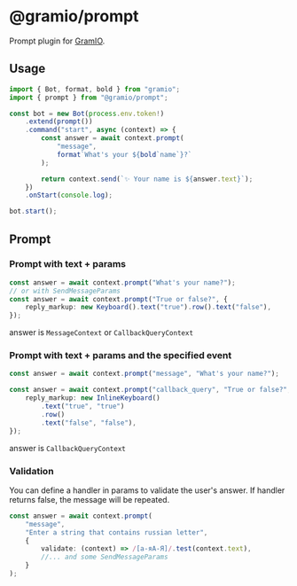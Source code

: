 # @gramio/prompt

Prompt plugin for [GramIO](https://gramio.netlify.app/).

## Usage

```ts
import { Bot, format, bold } from "gramio";
import { prompt } from "@gramio/prompt";

const bot = new Bot(process.env.token!)
    .extend(prompt())
    .command("start", async (context) => {
        const answer = await context.prompt(
            "message",
            format`What's your ${bold`name`}?`
        );

        return context.send(`✨ Your name is ${answer.text}`);
    })
    .onStart(console.log);

bot.start();
```

## Prompt

### Prompt with text + params

```ts
const answer = await context.prompt("What's your name?");
// or with SendMessageParams
const answer = await context.prompt("True or false?", {
    reply_markup: new Keyboard().text("true").row().text("false"),
});
```

answer is `MessageContext` or `CallbackQueryContext`

### Prompt with text + params and the specified event

```ts
const answer = await context.prompt("message", "What's your name?");

const answer = await context.prompt("callback_query", "True or false?", {
    reply_markup: new InlineKeyboard()
        .text("true", "true")
        .row()
        .text("false", "false"),
});
```

answer is `CallbackQueryContext`

### Validation

You can define a handler in params to validate the user's answer.
If handler returns false, the message will be repeated.

```ts
const answer = await context.prompt(
    "message",
    "Enter a string that contains russian letter",
    {
        validate: (context) => /[а-яА-Я]/.test(context.text),
        //... and some SendMessageParams
    }
);
```
